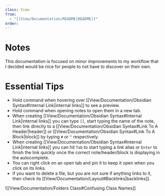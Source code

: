 ```yaml
---
class: View
from:
  - "[[View/Documentation/README|README]]"
order:
---
```

# Notes

This documentation is focused on minor improvements to my workflow that I decided would be nice for people to not have to discover on their own.

# Essential Tips

* Hold command when hovering over [[View/Documentation/Obsidian Syntax#Internal Link|internal links]] to see a preview.
* Hold command when opening notes to open them in a new tab.
* When creating [[View/Documentation/Obsidian Syntax#Internal Link|internal links]] you can type `[[`, start typing the name of the note, then link directly to a [[View/Documentation/Obsidian Syntax#Link To A Header|header]] or [[View/Documentation/Obsidian Syntax#Link To A Block|block]] by typing `#` or `^` respectively.
* When creating [[View/Documentation/Obsidian Syntax#Internal Link|internal links]] you can hit `Tab` to start typing a link alias or `Enter` to finish the link quickly once the correct note/header/block is displaying in the autocomplete.
* You can right click on an open tab and pin it to keep it open when you click on its links.
* If you want to delete a file, but you are not sure if anything links to it, then check its [[View/Documentation/Layout#Backlinks|backlinks]].

![[View/Documentation/Folders Class#Confusing Class Names]]
